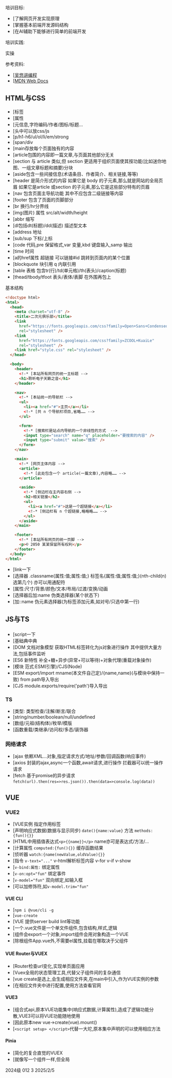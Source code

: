 培训目标:

* [了解网页开发实现原理
* [掌握基本前端开发源码结构
* [在AI辅助下能够进行简单的前端开发

培训实践:

实操

参考资料:

* [[吴悠讲编程](https://space.bilibili.com/482867012)
* [[MDN Web Docs](https://developer.mozilla.org/zh-CN/docs/Learn_web_development/Core/Structuring_content/Basic_HTML_syntax)

## HTML与CSS

* [标签
* [属性
* [元信息,字符编码/作者/图标/标题...
* [头中可以放css/js
* [p/h1-h6/ul/ol/li/em/strong
* [span/div
* [main存放每个页面独有的内容
* [article包围的内容即一篇文章,与页面其他部分无关
* [section 与 article 类似,但 section 更适用于组织页面使其按功能(比如迷你地图、一组文章标题和摘要)分块
* [aside包含一些间接信息(术语条目、作者简介、相关链接,等等)
* [header 是简介形式的内容 如果它是 body 的子元素,那么就是网站的全局页眉 如果它是article 或section 的子元素,那么它是这些部分特有的页眉
* [nav 包含页面主导航功能 其中不应包含二级链接等内容
* [footer 包含了页面的页脚部分
* [br 换行/hr分界线
* [img(图片) 属性 src/alt/width/height
* [abbr 缩写
* [dl包括dt(标题)/dd(描述) 描述型文本
* [address 地址
* [sub/sup 下标/上标
* [code 代码,pre 保留格式,var 变量,kbd 键盘输入,samp 输出
* [time 时间
* [a的href属性 超链接 可以链接#id 跳转到页面内的某个位置
* [blockquote 块引用 q 内联引用
* [table 表格 包含tr(行)/td(单元格)/th(表头)/caption(标题)
* [thead/tbody/tfoot 表头/表体/表脚 在外围再包上

基本结构

```html
<!doctype html>
<html>
  <head>
    <meta charset="utf-8" />
    <title>二次元俱乐部</title>
    <link
      href="https://fonts.googleapis.com/css?family=Open+Sans+Condensed:300|Sonsie+One"
      rel="stylesheet" />
    <link
      href="https://fonts.googleapis.com/css?family=ZCOOL+KuaiLe"
      rel="stylesheet" />
    <link href="style.css" rel="stylesheet" />
  </head>

  <body>
    <header>
      <!-* [本站所有网页的统一主标题 -->
      <h1>聆听电子天籁之音</h1>
    </header>

    <nav>
      <!-* [本站统一的导航栏 -->
      <ul>
        <li><a href="#">主页</a></li>
        <!-* [共 n 个导航栏项目,省略…… -->
      </ul>

      <form>
        <!-* [搜索栏是站点内导航的一个非线性的方式  -->
        <input type="search" name="q" placeholder="要搜索的内容" />
        <input type="submit" value="搜索" />
      </form>
    </nav>

    <main>
      <!-* [网页主体内容 -->
      <article>
        <!-* [此处包含一个 article(一篇文章),内容略…… -->
      </article>

      <aside>
        <!-* [侧边栏在主内容右侧 -->
        <h2>相关链接</h2>
        <ul>
          <li><a href="#">这是一个超链接</a></li>
          <!-* [侧边栏有 n 个超链接,略略略…… -->
        </ul>
      </aside>
    </main>

    <footer>
      <!-* [本站所有网页的统一页脚 -->
      <p>© 2050 某某保留所有权利</p>
    </footer>
  </body>
</html>
```

* [link一下
* [选择器 .classname{属性:值;属性:值;} 标签名{属性:值;属性:值;}(nth-child(n)选第几个) 亦可以用通配符
* [属性:尺寸/背景/颜色/文本/布局/过渡/变换/动画
* [选择器后加:name 伪类选择器(某个状态下)
* [加::name 伪元素选择器(为标签添加元素,如对号/只选中第一行)

## JS与TS

###

* [script一下
* [基础典中典
* [DOM 文档对象模型 获取HTML标签转化为js对象进行操作 其中提供大量方法,包括事件监听
* [ES6 新特性 补全+糖+异步(异常+可以等待)+对象代理(重载对象操作)
* [模块 范式:ESM(引擎)/CJS(Node)
* [ESM export/import mname(本文件自己定)/{name,name}(与模块中保持一致) from path导入导出
* [CJS module.exports/require('path')导入导出

### TS

* [类型: 类型检查/注解/断言/联合
* [string/number/boolean/null/undefined
* [数组/元祖(结构体)/枚举/模版
* [函数重载/类继承/访问权/多态/装饰器

### 网络请求

* [ajax 依赖XML...对象,指定请求方式/地址/参数/回调函数(响应事件)
* [axios 封装的ajax,async一个函数,await请求,进行操作 拦截器可以统一操作请求
* [fetch 基于promise的异步请求 `fetch(url).then(res=>res.json()).then(data=>console.log(data))`

## VUE

### VUE2

* [VUE实例 指定作用标签
* [声明响应式数据(数据与显示同步) `date(){name:value}` 方法 `methods:{fun(){}}`
* [HTML中用插值表达式`<p>{{name}}</p>` name亦可是表达式/方法/...
* [计算属性 `computed:{fun(){}}` 缓存函数结果
* [侦听器 `watch:{name(newValue,oldValue){}}`
* [指令 `v-text="..."` v-html解析标签内容 v-for v-if v-show
* [`v-bind:属性:` 绑定属性
* [`v-on:opt="fun"` 绑定事件
* [`v-model="fun"` 双向绑定,如输入框
* [可以加修饰符,如`v-model.trim="fun"`

#### VUE CLI

* [`npm i @vue/cli -g`
* [`vue-create`
* [VUE 提供server build lint等功能
* [一个.vue文件是一个单文件组件,包含结构,样式,逻辑
* [组件会export一个对象,import组件会用对象构造一个VUE
* [除根组件App.vue外,不需要el属性,挂载在哪取决于父组件

#### VUE Router与VUEX

* [Router检查url变化,实现单页面应用
* [Vuex全局的状态管理工具,代替父子组件间的复杂通信
* [vue create是选上,会生成相应文件夹,在main中引入,作为VUE实例的参数
* [在相应文件夹中进行配置,使用方法查看官网

#### VUE3

* [组合式api,原本VUE功能集中(响应式数据,计算属性),造成了逻辑功能分散,VUE3可以将VUE功能随地使用
* [因此原本new vue->create(vue).mount()
* [`<script setup> </script>`代替一大坨,原本集中声明的可以使用相应方法

#### Pinia

* [简化的复合直觉的VUEX
* [就像写一个组件一样,但全局

2024级 012 3 2025/2/5
